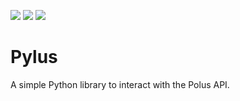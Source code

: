 ![](https://img.shields.io/badge/stable-None-f65) ![](https://img.shields.io/github/license/Anpang54/pylus) ![](https://img.shields.io/badge/dependencies-none-3d2)

# Pylus
A simple Python library to interact with the Polus API.
